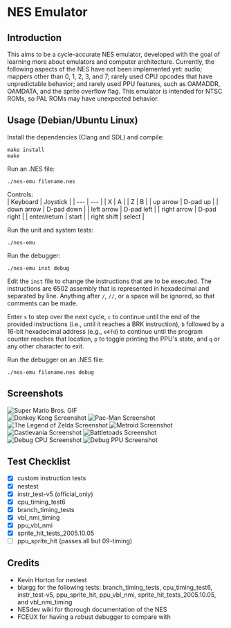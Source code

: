 # NES Emulator

## Introduction

This aims to be a cycle-accurate NES emulator, developed with the goal of learning more about emulators and computer architecture. Currently, the following aspects of the NES have not been implemented yet: audio; mappers other than 0, 1, 2, 3, and 7; rarely used CPU opcodes that have unpredictable behavior; and rarely used PPU features, such as OAMADDR, OAMDATA, and the sprite overflow flag. This emulator is intended for NTSC ROMs, so PAL ROMs may have unexpected behavior.

## Usage (Debian/Ubuntu Linux)

Install the dependencies (Clang and SDL) and compile:

```
make install
make
```

Run an .NES file:

```
./nes-emu filename.nes
```

Controls:  
| Keyboard     | Joystick      |
| ---          | ---           |
| X            | A             |
| Z            | B             |
| up arrow     | D-pad up      |
| down arrow   | D-pad down    |
| left arrow   | D-pad left    |
| right arrow  | D-pad right   |
| enter/return | start         |
| right shift  | select        |

Run the unit and system tests:

```
./nes-emu
```

Run the debugger:

```
./nes-emu inst debug
```

Edit the `inst` file to change the instructions that are to be executed. The instructions are 6502 assembly that is represented in hexadecimal and separated by line. Anything after `/`, `//`, or a space will be ignored, so that comments can be made.

Enter `s` to step over the next cycle, `c` to continue until the end of the provided instructions (i.e., until it reaches a BRK instruction), `b` followed by a 16-bit hexadecimal address (e.g., `e4fd`) to continue until the program counter reaches that location, `p` to toggle printing the PPU's state, and `q` or any other character to exit.

Run the debugger on an .NES file:

```
./nes-emu filename.nes debug
```

## Screenshots

![Super Mario Bros. GIF](/screenshots/super-mario-bros.gif)  
![Donkey Kong Screenshot](/screenshots/donkey-kong.png)
![Pac-Man Screenshot](/screenshots/pac-man.png)
![The Legend of Zelda Screenshot](/screenshots/legend-of-zelda.png)
![Metroid Screenshot](/screenshots/metroid.png)
![Castlevania Screenshot](/screenshots/castlevania.png)
![Battletoads Screenshot](/screenshots/battletoads.png)
![Debug CPU Screenshot](/screenshots/debug-cpu.png)
![Debug PPU Screenshot](/screenshots/debug-ppu.png)

## Test Checklist

- [x] custom instruction tests
- [x] nestest
- [x] instr_test-v5 (official_only)
- [x] cpu_timing_test6
- [x] branch_timing_tests
- [x] vbl_nmi_timing
- [x] ppu_vbl_nmi
- [x] sprite_hit_tests_2005.10.05
- [ ] ppu_sprite_hit (passes all but 09-timing)

## Credits

- Kevin Horton for nestest
- blargg for the following tests: branch_timing_tests, cpu_timing_test6, instr_test-v5, ppu_sprite_hit, ppu_vbl_nmi, sprite_hit_tests_2005.10.05, and vbl_nmi_timing
- NESdev wiki for thorough documentation of the NES
- FCEUX for having a robust debugger to compare with